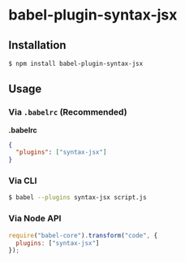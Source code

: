 # babel-plugin-syntax-jsx



## Installation

```sh
$ npm install babel-plugin-syntax-jsx
```

## Usage

### Via `.babelrc` (Recommended)

**.babelrc**

```json
{
  "plugins": ["syntax-jsx"]
}
```

### Via CLI

```sh
$ babel --plugins syntax-jsx script.js
```

### Via Node API

```javascript
require("babel-core").transform("code", {
  plugins: ["syntax-jsx"]
});
```
